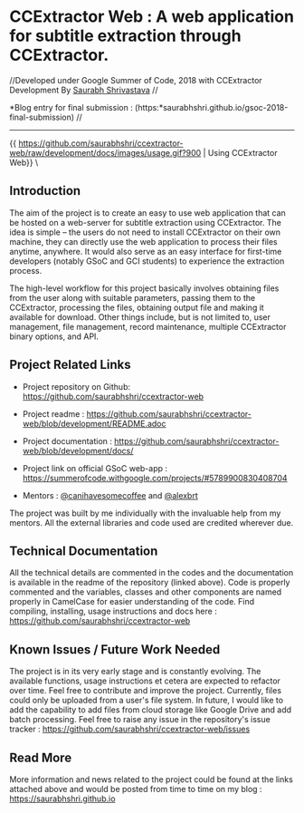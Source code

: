 
# CCExtractor Web : A web application for subtitle extraction through CCExtractor.

//Developed under Google Summer of Code, 2018 with CCExtractor Development By [Saurabh Shrivastava](https://github.com/saurabhshri)
//

*Blog entry for final submission : (https:*saurabhshri.github.io/gsoc-2018-final-submission) //

----


{{ https://github.com/saurabhshri/ccextractor-web/raw/development/docs/images/usage.gif?900 | Using CCExtractor Web}}
\\ 


## Introduction

The aim of the project is to create an easy to use web application that can be hosted on a web-server for subtitle extraction using CCExtractor. The idea is simple – the users do not need to install CCExtractor on their own machine, they can directly use the web application to process their files anytime, anywhere. It would also serve as an easy interface for first-time developers (notably GSoC and GCI students) to experience the extraction process.

The high-level workflow for this project basically involves obtaining files from the user along with suitable parameters, passing them to the CCExtractor, processing the files, obtaining output file and making it available for download. Other things include, but is not limited to, user management, file management, record maintenance, multiple CCExtractor binary options, and API.

## Project Related Links

 

*  Project repository on Github: https://github.com/saurabhshri/ccextractor-web


*  Project readme : https://github.com/saurabhshri/ccextractor-web/blob/development/README.adoc


*  Project documentation : https://github.com/saurabhshri/ccextractor-web/blob/development/docs/


*  Project link on official GSoC web-app : https://summerofcode.withgoogle.com/projects/#5789900830408704


*  Mentors : [ @canihavesomecoffee](https://github.com/canihavesomecoffee ) and [ @alexbrt](https://github.com/alexbrt )

The project was built by me individually with the invaluable help from my mentors. All the external libraries and code used are credited wherever due.

## Technical Documentation

All the technical details are commented in the codes and the documentation is available in the readme of the repository (linked above). Code is properly commented and the variables, classes and other components are named properly in CamelCase for easier understanding of the code. Find compiling, installing, usage instructions and docs here : https://github.com/saurabhshri/ccextractor-web

## Known Issues / Future Work Needed

The project is in its very early stage and is constantly evolving. The available functions, usage instructions et cetera are expected to refactor over time. Feel free to contribute and improve the project.
Currently, files could only be uploaded from a user's file system. In future, I would like to add the capability to add files from cloud storage like Google Drive and add batch processing. Feel free to raise any issue in the repository's issue tracker : https://github.com/saurabhshri/ccextractor-web/issues

## Read More

More information and news related to the project could be found at the links attached above and would be posted from time to time on my blog : https://saurabhshri.github.io
